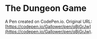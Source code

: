 # The Dungeon Game

A Pen created on CodePen.io. Original URL: [https://codepen.io/Gallower/pen/qBjGrJw](https://codepen.io/Gallower/pen/qBjGrJw).



